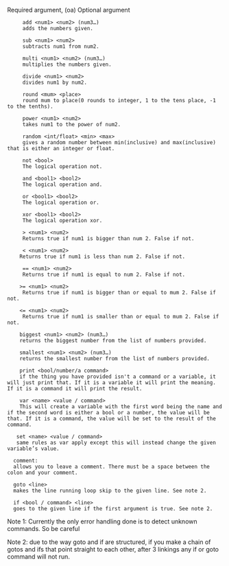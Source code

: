    <ra> Required argument,
   (oa) Optional argument
    
         add <num1> <num2> (num3…)
         adds the numbers given.

         sub <num1> <num2>
         subtracts num1 from num2.
         
         multi <num1> <num2> (num3…)
         multiplies the numbers given.

         divide <num1> <num2>
         divides num1 by num2.

         round <mum> <place>
         round mum to place(0 rounds to integer, 1 to the tens place, -1 to the tenths).

         power <num1> <num2>
         takes num1 to the power of num2.

         random <int/float> <min> <max>
         gives a random number between min(inclusive) and max(inclusive) that is either an integer or float.

         not <bool>
         The logical operation not.

         and <bool1> <bool2>
         The logical operation and.

         or <bool1> <bool2>
         The logical operation or.

         xor <bool1> <bool2>
         The logical operation xor.

         > <num1> <num2>
         Returns true if num1 is bigger than num 2. False if not.

         < <num1> <num2>
        Returns true if num1 is less than num 2. False if not.

         == <num1> <num2>
         Returns true if num1 is equal to num 2. False if not.

        >= <num1> <num2>
         Returns true if num1 is bigger than or equal to mum 2. False if not.

        <= <num1> <num2>
         Returns true if num1 is smaller than or equal to mum 2. False if not.

        biggest <num1> <num2> (num3…)
        returns the biggest number from the list of numbers provided.

        smallest <num1> <num2> (num3…)
        returns the smallest number from the list of numbers provided.

        print <bool/number/a command>
        if the thing you have provided isn't a command or a variable, it will just print that. If it is a variable it will print the meaning. If it is a command it will print the result.

        var <name> <value / command>
        This will create a variable with the first word being the name and if the second word is either a bool or a number, the value will be that. If it is a command, the value will be set to the result of the command.

       set <name> <value / command>
       same rules as var apply except this will instead change the given variable’s value.

      comment:
      allows you to leave a comment. There must be a space between the colon and your comment.

      goto <line>
      makes the line running loop skip to the given line. See note 2.

      if <bool / command> <line>
      goes to the given line if the first argument is true. See note 2.




Note 1: Currently the only error handling done is to detect unknown commands. So be careful 

Note 2: due to the way goto and if are structured, if you make a chain of gotos and ifs that point straight to each other, after 3 linkings any if or goto command will not run.
